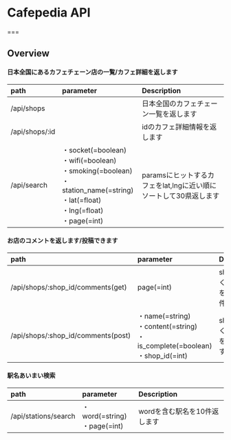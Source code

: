 # Cafepedia API
===

## Overview
#### 日本全国にあるカフェチェーン店の一覧/カフェ詳細を返します
|path|parameter|Description|
|:-|:-|:-|
|/api/shops| |日本全国のカフェチェーン一覧を返します|
|/api/shops/:id| |idのカフェ詳細情報を返します|
|/api/search| ・socket(=boolean) <br/> ・wifi(=boolean) <br /> ・smoking(=boolean) <br /> ・station_name(=string) <br /> ・lat(=float) <br /> ・lng(=float) <br /> ・page(=int) |paramsにヒットするカフェをlat,lngに近い順にソートして30県返します|

#### お店のコメントを返します/投稿できます
|path|parameter|Description|
|:-|:-|:-|
|/api/shops/:shop_id/comments(get)| page(=int) | shopに紐付くコメントを最新順に3件返します|
|/api/shops/:shop_id/comments(post)| ・name(=string) <br /> ・content(=string) <br /> ・is_complete(=boolean) <br />  ・shop_id(=int)| shopに紐付くコメントを追加します|

#### 駅名あいまい検索
|path|parameter|Description|
|:-|:-|:-|
|/api/stations/search| ・word(=string)<br /> ・page(=int)| wordを含む駅名を10件返します |

